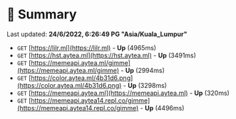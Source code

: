 # 📖 Summary
Last updated: **24/6/2022, 6:26:49 PG "Asia/Kuala_Lumpur"**

- `GET` [https://lilr.ml](https://lilr.ml) - **Up** (4965ms)
- `GET` [https://hst.aytea.ml](https://hst.aytea.ml) - **Up** (3491ms)
- `GET` [https://memeapi.aytea.ml/gimme](https://memeapi.aytea.ml/gimme) - **Up** (2994ms)
- `GET` [https://color.aytea.ml/4b31d6.png](https://color.aytea.ml/4b31d6.png) - **Up** (3298ms)
- `GET` [https://memeapi.aytea.ml](https://memeapi.aytea.ml) - **Up** (320ms)
- `GET` [https://memeapi.aytea14.repl.co/gimme](https://memeapi.aytea14.repl.co/gimme) - **Up** (4496ms)
